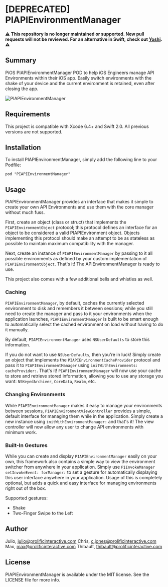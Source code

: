 # [DEPRECATED] PIAPIEnvironmentManager #

⚠️ **This repository is no longer maintained or supported. New pull requests will not be reviewed. For an alternative in Swift, check out [Yoshi](https://github.com/prolificinteractive/yoshi).** ⚠️

## Summary 

PiOS PIAPIEnvironmentManager POD to help iOS Engineers manage API Environments within their iOS app. 
Easily switch environments with the shake of your device and the current environment is retained, even after closing the app.

![PIAPIEnvironmentManager](https://www.dropbox.com/s/k6lxr5ndz57wwjx/apienvironmentmanager.gif?raw=1)

## Requirements

This project is compatible with Xcode 6.4+ and Swift 2.0. All previous versions are not supported.

## Installation

To install PIAPIEnvironmentManager, simply add the following line to your Podfile:

    pod "PIAPIEnvironmentManager"
	

## Usage

PIAPIEnvironmentManager provides an interface that makes it simple to create your own API Environments and use them with the core manager
without much fuss. 

First, create an object (class or struct) that implements the `PIAPIEnvironmentObject` protocol; this protocol defines an interface for
an object to be considered a valid PIAPIEnvironment object. Objects implementing this protocol should make an attempt to be as stateless
as possible to maintain maximum compatibility with the manager. 

Next, create an instance of `PIAPIEnvironmentManager` by passing to it all possible environments as defined by your custom implementation of
`PIAPIEnvironmentObject`. That's it! The APIEnvironmentManager is ready to use.

This project also comes with a few additional bells and whistles as well.

### Caching

`PIAPIEnvironmentManager`, by default, caches the currently selected environment to disk and remembers it between sessions; while you 
still need to create the manager and pass to it your environments when the application launches, `PIAPIEnvironmentManager` is built to be
smart enough to automatically select the cached environment on load without having to do it manually. 

By default, `PIAPIEnvironmentManager` uses `NSUserDefaults` to store this information.

If you do not want to use `NSUserDefaults`, then you're in luck! Simply create an object that implements the `PIAPIEnvironmentCacheProvider` protocol
and pass it to `PIAPIEnvironmentManager` using `initWithEnvironments: cacheProvider:`. That's it! `PIAPIEnvironmentManager` will now use
your cache to store and retrieve stored information, allowing you to use any storage you want: `NSKeyedArchiver`, `CoreData`, `Realm`, etc.

### Changing Environments

While `PIAPIEnvironmentManager` makes it easy to manage your environments between sessions, `PIAPIEnvironmentViewController` provides a simple,
default interface for managing them while in the application. Simply create a new instance using `initWithEnvironmentManager:` and that's it! The
view controller will now allow any user to change API environments with minimum work.

### Built-In Gestures

While you can create and display `PIAPIEnvironmentManager` easily on your own, this framework also contains a simple way to view
the environment switcher from anywhere in your application. Simply use `PIInvokeManager setInvokeEvent: forManager:` to set a gesture
for automatically displaying this user interface anywhere in your application. Usage of this is completely optional, but adds a 
quick and easy interface for managing environments right out of the box.

Supported gestures:

* Shake
* Two-Finger Swipe to the Left

## Author 

Julio,      julio@prolificinteractive.com
Chris,      c.jones@prolificinteractive.com
Max,        max@prolificinteractive.com
Thibault,   thibault@prolificinteractive.com

## License

PIAPIEnvironmentManager is available under the MIT license. See the LICENSE file for more info.
